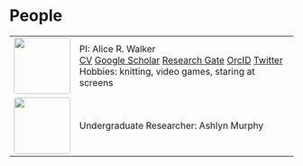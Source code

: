 # People

<table>
<tr>
  <td width="16%">
  <center>
  <image src="/images/arw_profile_pic.jpg" position="center" style="border-radius: 4px; width: 100px">
  </center>
  </td>
  <td>
  PI: Alice R. Walker <br>
  <a href="/pdf/alicerwalker_cv_2020.pdf">CV</a> 
  <a href="https://scholar.google.com/citations?user=2tmkmrkAAAAJ&hl=en">Google Scholar</a>
  <a href="https://www.researchgate.net/profile/Alice-Walker-12">Research Gate</a>
  <a href="https://orcid.org/0000-0002-8617-3425">OrcID</a>
  <a href="https://twitter.com/apika">Twitter</a>
  <br>
  Hobbies: knitting, video games, staring at screens
  </td>
</tr>
<tr>
  <td width="16%">
  <center>
  <image src="/images/ashlyn_profile.jpg" position="center"  style="border-radius: 4px; width: 100px">
  </center>
  </td>
  <td>
  Undergraduate Researcher: Ashlyn Murphy <br>
  </td>
</tr>
</table>

